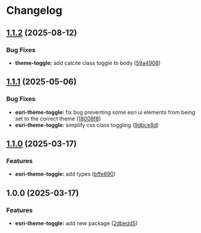 # Changelog

## [1.1.2](https://github.com/agrc/kitchen-sink/compare/esri-theme-toggle-v1.1.1...esri-theme-toggle-v1.1.2) (2025-08-12)


### Bug Fixes

* **theme-toggle:** add calcite class toggle to body ([59a4908](https://github.com/agrc/kitchen-sink/commit/59a4908ebd290402a7ad0c7586142ab43c6af13c))

## [1.1.1](https://github.com/agrc/kitchen-sink/compare/esri-theme-toggle-v1.1.0...esri-theme-toggle-v1.1.1) (2025-05-06)


### Bug Fixes

* **esri-theme-toggle:** fix bug preventing some esri ui elements from being set to the correct theme ([18008f8](https://github.com/agrc/kitchen-sink/commit/18008f8f2cfc2440c7fb359431a7582d20097afe))
* **esri-theme-toggle:** simplify css class toggling ([9dbce8d](https://github.com/agrc/kitchen-sink/commit/9dbce8db2dea1211564f258f05e066d7ed78c9de))

## [1.1.0](https://github.com/agrc/kitchen-sink/compare/esri-theme-toggle-v1.0.0...esri-theme-toggle-v1.1.0) (2025-03-17)


### Features

* **esri-theme-toggle:** add types ([bffe890](https://github.com/agrc/kitchen-sink/commit/bffe89049d59021560604a126d3a32e5b8137895))

## 1.0.0 (2025-03-17)


### Features

* **esri-theme-toggle:** add new package ([2dbedd5](https://github.com/agrc/kitchen-sink/commit/2dbedd5c01d99edf9210891a0a4d4845f453231f))
